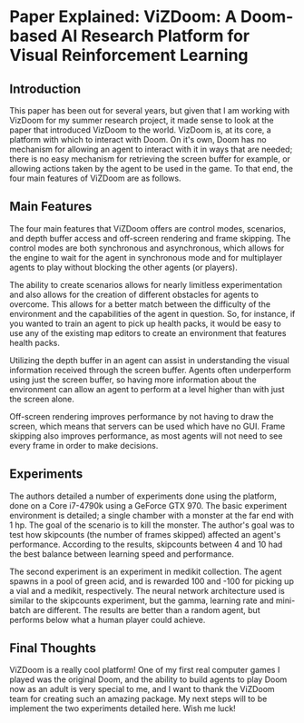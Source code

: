 # Paper Explained: ViZDoom: A Doom-based AI Research Platform for Visual Reinforcement Learning

## Introduction

This paper has been out for several years, but given that I am working with VizDoom for my summer research project, it made sense to look at the paper that introduced VizDoom to the world. VizDoom is, at its core, a platform with which to interact with Doom. On it's own, Doom has no mechanism for allowing an agent to interact with it in ways that are needed; there is no easy mechanism for retrieving the screen buffer for example, or allowing actions taken by the agent to be used in the game. To that end, the four main features of ViZDoom are as follows. 

## Main Features

The four main features that ViZDoom offers are control modes, scenarios, and depth buffer access and off-screen rendering and frame skipping. The control modes are both synchronous and asynchronous, which allows for the engine to wait for the agent in synchronous mode and for multiplayer agents to play without blocking the other agents (or players). 

The ability to create scenarios allows for nearly limitless experimentation and also allows for the creation of different obstacles for agents to overcome. This allows for a better match between the difficulty of the environment and the capabilities of the agent in question. So, for instance, if you wanted to train an agent to pick up health packs, it would be easy to use any of the existing map editors to create an environment that features health packs. 

Utilizing the depth buffer in an agent can assist in understanding the visual information received through the screen buffer. Agents often underperform using just the screen buffer, so having more information about the environment can allow an agent to perform at a level higher than with just the screen alone.

Off-screen rendering improves performance by not having to draw the screen, which means that servers can be used which have no GUI. Frame skipping also improves performance, as most agents will not need to see every frame in order to make decisions.

## Experiments

The authors detailed a number of experiments done using the platform, done on a Core i7-4790k using a GeForce GTX 970. The basic experiment environment is detailed; a single chamber with a monster at the far end with 1 hp. The goal of the scenario is to kill the monster. The author's goal was to test how skipcounts (the number of frames skipped) affected an agent's performance. According to the results, skipcounts between 4 and 10 had the best balance between learning speed and performance. 

The second experiment is an experiment in medikit collection. The agent spawns in a pool of green acid, and is rewarded 100 and -100 for picking up a vial and a medikit, respectively. The neural network architecture used is similar to the skipcounts experiment, but the gamma, learning rate and mini-batch are different. The results are better than a random agent, but performs below what a human player could achieve. 

## Final Thoughts

ViZDoom is a really cool platform! One of my first real computer games I played was the original Doom, and the ability to build agents to play Doom now as an adult is very special to me, and I want to thank the ViZDoom team for creating such an amazing package. My next steps will to be implement the two experiments detailed here. Wish me luck!
